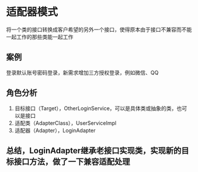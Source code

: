 # 适配器模式

将一个类的接口转换成客户希望的另外一个接口，使得原本由于接口不兼容而不能一起工作的那些类能一起工作

## 案例

登录默认账号密码登录，新需求增加三方授权登录，例如微信、QQ

## 角色分析

1. 目标接口（Target），OtherLoginService，可以是具体类或抽象的类，也可以是接口
2. 适配类（AdapterClass），UserServiceImpl
3. 适配器（Adapter），LoginAdapter

## 总结，LoginAdapter继承老接口实现类，实现新的目标接口方法，做了一下兼容适配处理